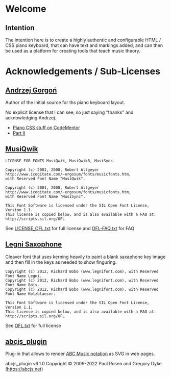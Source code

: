 # Welcome

## Intention

The intention here is to create a highly authentic and configurable HTML / CSS 
piano keyboard, that can have text and markings added, and can then be used as
a platform for creating tools that teach music theory.


# Acknowledgements / Sub-Licenses


## [Andrzej Gorgoń](https://www.codementor.io/@andrzejgorgonag)

Author of the initial source for ths piano keyboard layout.

No explicit license that I can see, so just saying "thanks" and acknowledging Andrzej.

- [Piano CSS stuff on CodeMentor](https://www.codementor.io/@andrzejgorgonag/let-s-write-a-piano-chord-visualization-application-a-vanilla-js-beginner-friendly-tutorial-part-i-1tk43t2rqh)
- [Part II](https://www.codementor.io/@andrzejgorgonag/let-s-write-a-piano-chord-visualization-application-a-vanilla-js-beginner-friendly-tutorial-part-ii-1trq96zr6o)


## [MusiQwik](http://luc.devroye.org/allgeyer/allgeyer.html)

```
LICENSE FOR FONTS MusiQwik, MusiQwikB, MusiSync.

Copyright (c) 2001, 2008, Robert Allgeyer http://www.icogitate.com/~ergosum/fonts/musicfonts.htm,
with Reserved Font Name "MusiQwik".

Copyright (c) 2001, 2008, Robert Allgeyer http://www.icogitate.com/~ergosum/fonts/musicfonts.htm,
with Reserved Font Name "MusiSync".

This Font Software is licensed under the SIL Open Font License, Version 1.1.
This license is copied below, and is also available with a FAQ at:
http://scripts.sil.org/OFL
```

See [LICENSE_OFL.txt](licenses/LICENSE_OFL.txt) for full license
and [OFL-FAQ.txt](licenses/OFL-FAQ.txt) for FAQ



## [Legni Saxophone](http://www.subcontrabassoon.com/legnifont/)

Cleaver font that uses kerning heavily to paint a blank saxaphone key image and
then fill in the keys as needed to show finguring.




```
Copyright (c) 2012, Richard Bobo (www.legnifont.com), with Reserved Font Name Legni.  
Copyright (c) 2012, Richard Bobo (www.legnifont.com), with Reserved Font Name Bois.  
Copyright (c) 2012, Richard Bobo (www.legnifont.com), with Reserved Font Name Holzblaeser.  

This Font Software is licensed under the SIL Open Font License, Version 1.1.  
This license is copied below, and is also available with a FAQ at: http://scripts.sil.org/OFL  
```

See [OFL.txt](licenses/OFL.txt) for full license


## [abcjs_plugin](https://abcjs.net)

Plug-in that allows to render [ABC Music notation](https://abcnotation.com/) as SVG in web pages.

abcjs_plugin v6.1.0 Copyright © 2009-2022 Paul Rosen and Gregory Dyke (https://abcjs.net)